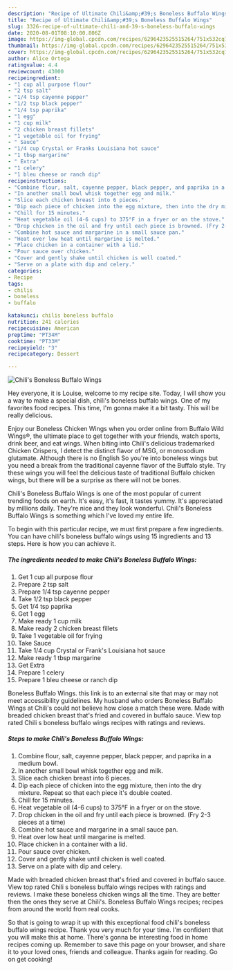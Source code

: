 ```yaml
---
description: "Recipe of Ultimate Chili&amp;#39;s Boneless Buffalo Wings"
title: "Recipe of Ultimate Chili&amp;#39;s Boneless Buffalo Wings"
slug: 3326-recipe-of-ultimate-chili-and-39-s-boneless-buffalo-wings
date: 2020-08-01T08:10:00.806Z
image: https://img-global.cpcdn.com/recipes/6296423525515264/751x532cq70/chilis-boneless-buffalo-wings-recipe-main-photo.jpg
thumbnail: https://img-global.cpcdn.com/recipes/6296423525515264/751x532cq70/chilis-boneless-buffalo-wings-recipe-main-photo.jpg
cover: https://img-global.cpcdn.com/recipes/6296423525515264/751x532cq70/chilis-boneless-buffalo-wings-recipe-main-photo.jpg
author: Alice Ortega
ratingvalue: 4.4
reviewcount: 43000
recipeingredient:
- "1 cup all purpose flour"
- "2 tsp salt"
- "1/4 tsp cayenne pepper"
- "1/2 tsp black pepper"
- "1/4 tsp paprika"
- "1 egg"
- "1 cup milk"
- "2 chicken breast fillets"
- "1 vegetable oil for frying"
- " Sauce"
- "1/4 cup Crystal or Franks Louisiana hot sauce"
- "1 tbsp margarine"
- " Extra"
- "1 celery"
- "1 bleu cheese or ranch dip"
recipeinstructions:
- "Combine flour, salt, cayenne pepper, black pepper, and paprika in a medium bowl."
- "In another small bowl whisk together egg and milk."
- "Slice each chicken breast into 6 pieces."
- "Dip each piece of chicken into the egg mixture, then into the dry mixture. Repeat so that each piece it&#39;s double coated."
- "Chill for 15 minutes."
- "Heat vegetable oil (4-6 cups) to 375°F in a fryer or on the stove."
- "Drop chicken in the oil and fry until each piece is browned. (Fry 2-3 pieces at a time)"
- "Combine hot sauce and margarine in a small sauce pan."
- "Heat over low heat until margarine is melted."
- "Place chicken in a container with a lid."
- "Pour sauce over chicken."
- "Cover and gently shake until chicken is well coated."
- "Serve on a plate with dip and celery."
categories:
- Recipe
tags:
- chilis
- boneless
- buffalo

katakunci: chilis boneless buffalo 
nutrition: 241 calories
recipecuisine: American
preptime: "PT34M"
cooktime: "PT33M"
recipeyield: "3"
recipecategory: Dessert

---
```



![Chili&#39;s Boneless Buffalo Wings](https://img-global.cpcdn.com/recipes/6296423525515264/751x532cq70/chilis-boneless-buffalo-wings-recipe-main-photo.jpg)

Hey everyone, it is Louise, welcome to my recipe site. Today, I will show you a way to make a special dish, chili&#39;s boneless buffalo wings. One of my favorites food recipes. This time, I'm gonna make it a bit tasty. This will be really delicious.

Enjoy our Boneless Chicken Wings when you order online from Buffalo Wild Wings®, the ultimate place to get together with your friends, watch sports, drink beer, and eat wings. When biting into Chili&#39;s delicious trademarked Chicken Crispers, I detect the distinct flavor of MSG, or monosodium glutamate. Although there is no English So you&#39;re into boneless wings but you need a break from the traditional cayenne flavor of the Buffalo style. Try these wings you will feel the delicious taste of traditional Buffalo chicken wings, but there will be a surprise as there will not be bones.

Chili&#39;s Boneless Buffalo Wings is one of the most popular of current trending foods on earth. It's easy, it's fast, it tastes yummy. It's appreciated by millions daily. They're nice and they look wonderful. Chili&#39;s Boneless Buffalo Wings is something which I've loved my entire life.


To begin with this particular recipe, we must first prepare a few ingredients. You can have chili&#39;s boneless buffalo wings using 15 ingredients and 13 steps. Here is how you can achieve it.

<!--inarticleads1-->

##### The ingredients needed to make Chili&#39;s Boneless Buffalo Wings:

1. Get 1 cup all purpose flour
1. Prepare 2 tsp salt
1. Prepare 1/4 tsp cayenne pepper
1. Take 1/2 tsp black pepper
1. Get 1/4 tsp paprika
1. Get 1 egg
1. Make ready 1 cup milk
1. Make ready 2 chicken breast fillets
1. Take 1 vegetable oil for frying
1. Take  Sauce
1. Take 1/4 cup Crystal or Frank&#39;s Louisiana hot sauce
1. Make ready 1 tbsp margarine
1. Get  Extra
1. Prepare 1 celery
1. Prepare 1 bleu cheese or ranch dip


Boneless Buffalo Wings. this link is to an external site that may or may not meet accessibility guidelines. My husband who orders Boneless Buffalo Wings at Chili&#39;s could not believe how close a match these were. Made with breaded chicken breast that&#39;s fried and covered in buffalo sauce. View top rated Chili s boneless buffalo wings recipes with ratings and reviews. 

<!--inarticleads2-->

##### Steps to make Chili&#39;s Boneless Buffalo Wings:

1. Combine flour, salt, cayenne pepper, black pepper, and paprika in a medium bowl.
1. In another small bowl whisk together egg and milk.
1. Slice each chicken breast into 6 pieces.
1. Dip each piece of chicken into the egg mixture, then into the dry mixture. Repeat so that each piece it&#39;s double coated.
1. Chill for 15 minutes.
1. Heat vegetable oil (4-6 cups) to 375°F in a fryer or on the stove.
1. Drop chicken in the oil and fry until each piece is browned. (Fry 2-3 pieces at a time)
1. Combine hot sauce and margarine in a small sauce pan.
1. Heat over low heat until margarine is melted.
1. Place chicken in a container with a lid.
1. Pour sauce over chicken.
1. Cover and gently shake until chicken is well coated.
1. Serve on a plate with dip and celery.


Made with breaded chicken breast that&#39;s fried and covered in buffalo sauce. View top rated Chili s boneless buffalo wings recipes with ratings and reviews. I make these boneless chicken wings all the time. They are better then the ones they serve at Chili&#39;s. Boneless Buffalo Wings recipes; recipes from around the world from real cooks. 

So that is going to wrap it up with this exceptional food chili&#39;s boneless buffalo wings recipe. Thank you very much for your time. I'm confident that you will make this at home. There's gonna be interesting food in home recipes coming up. Remember to save this page on your browser, and share it to your loved ones, friends and colleague. Thanks again for reading. Go on get cooking!
